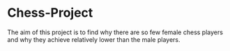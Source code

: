 # Chess-Project

The aim of this project is to find why there are so few female chess players and why they achieve relatively lower than the male players.
